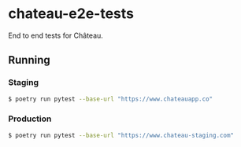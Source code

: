 # chateau-e2e-tests
End to end tests for Château.

## Running

### Staging

```bash
$ poetry run pytest --base-url "https://www.chateauapp.co"
```

### Production

```bash
$ poetry run pytest --base-url "https://www.chateau-staging.com"
```
